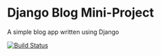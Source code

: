 # Django Blog Mini-Project

A simple blog app written using Django

[![Build Status](https://travis-ci.org/CaseyScott/django-blog.svg?branch=master)](https://travis-ci.org/CaseyScott/django-blog)